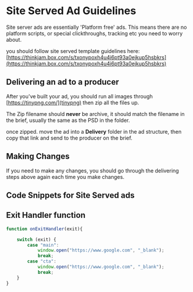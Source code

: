 <!-- TITLE: Site Served Guidelines -->
<!-- SUBTITLE: A quick summary of Site Served Guidelines -->

# Site Served Ad Guidelines

Site server ads are essentially 'Platform free' ads. This means there are no platform scripts, or special clickthroughs, tracking etc you need to worry about.

you should follow site served template guidelines here: [https://thinkjam.box.com/s/txonypoxh4u4i6pt93a0ejkup5hsbkrs](https://thinkjam.box.com/s/txonypoxh4u4i6pt93a0ejkup5hsbkrs)

## Delivering an ad to a producer
After you've built your ad, you should run all images through [https://tinypng.com/](tinypng) then zip all the files up.

The Zip filename should **never** be archive, it should match the filename in the brief, usually the same as the PSD in the folder.

once zipped. move the ad into a **Delivery** folder in the ad structure, then copy that link and send to the producer on the brief.

## Making Changes
If you need to make any changes, you should go through the delivering steps above again each time you make changes.

## Code Snippets for Site Served ads

## Exit Handler function

```javascript
function onExitHandler(exit){

    switch (exit) {
        case "main":
            window.open("https://www.google.com", "_blank");
            break;
        case "cta":
            window.open("https://www.google.com", "_blank");
            break;
    }
}
```